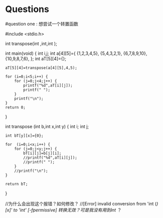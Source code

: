 # Questions
#question one :
想尝试一个转置函数

#include <stdio.h>

int transpose(int ,int,int );

int main(void)
{
	int i,j;
	int a[4][5]={
		{1,2,3,4,5},
		{5,4,3,2,1},
		{6,7,8,9,10},
		{10,9,8,7,6},
	};
	int aT[5][4]={};
	
	aT[5][4]=transpose(a[4][5],4,5);
	
	for (i=0;i<5;i++) {
		for (j=0;j<4;j++) {
			printf("%d",aT[i][j]);
			printf(" ");
		}
		printf("\n");
	}
	return 0;
}

int transpose (int b,int x,int y) 
{
	int i;
	int j;

	int bT[y][x]={0};
	
	for  (i=0;i<x;i++) {
		for (j=0;j<y;j++) {
			bT[i][j]=b[j][i];
			//printf("%d",aT[i][j]);
			//printf(" ");
		}
		//printf("\n");
	}

	return bT;
}

//为什么会出现这个报错？如何修改？
//[Error] invalid conversion from 'int (*)[x]' to 'int' [-fpermissive] 转换无效？可是我没有用到int* ？ 
